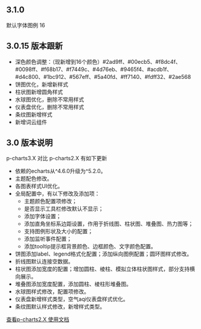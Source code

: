 <!--
 * @Author: XieGao
 * @Date: 2022-03-11 09:11:00
 * @LastEditors  : XieGao
 * @LastEditTime : 2022-03-11 10:10:00
 * @Description: 
 -->

## 3.1.0
默认字体图例  16
## 3.0.15 版本跟新
- 深色颜色调整：（现新增到16个颜色）#2ad9ff、#00ecb5、#f8dc4f、#0098ff、#f68b17、#f7449c、#4d76eb、#9465f4、#acdb1f、#d4c800、#1bc912、#567eff、#5a40fd、#ff7140、#fdff32、#2ae568
- 饼图优化，新增新样式
- 柱状图新增圆角样式
- 水球图优化，删除不常用样式
- 仪表盘优化，删除不常用样式
- 条纹图新增样式
- 新增词云组件

## 3.0 版本说明
p-charts3.X 对比 p-charts2.X 有如下更新
 - 依赖的echarts从^4.6.0升级为^5.2.0。
 - 主题配色修改。
 - 各图表样式UI优化。
 - 全局配置中，有以下修改及添加项：
   - 主题颜色配置项修改；
   - 是否显示工具栏修改默认不显示；
   - 添加字体设置；
   - 添加直角坐标系边距设置，作用于折线图、柱状图、堆叠图、热力图等；
   - 支持图例形状及大小的配置；
   - 添加监听事件配置；
   - 添加tooltip提示框背景颜色、边框颜色、文字颜色配置。
 - 饼图添加label、legend格式化配置；添加纵向图例配置；圆环图样式修改。
 - 折线图默认连接空数据。
 - 柱状图添加宽度的配置；增加圆柱、棱柱、模拟立体柱状图样式，部分支持横向展示。
 - 堆叠图添加宽度配置，添加圆柱、棱柱形堆叠图。
 - 水球图样式修改，配置项修改。
 - 仪表盘新增样式类型，空气aqi仪表盘样式优化。
 - 条纹图默认样式修改，新增样式类型。




[查看p-charts2.X 使用文档](http://www.bovosz.com/uidemo/index.html#/intro)